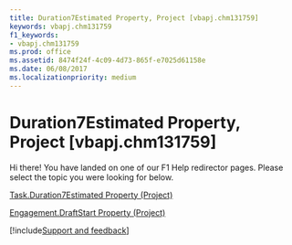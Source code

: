 ```yaml
---
title: Duration7Estimated Property, Project [vbapj.chm131759]
keywords: vbapj.chm131759
f1_keywords:
- vbapj.chm131759
ms.prod: office
ms.assetid: 8474f24f-4c09-4d73-865f-e7025d61158e
ms.date: 06/08/2017
ms.localizationpriority: medium
---
```



# Duration7Estimated Property, Project [vbapj.chm131759]

Hi there! You have landed on one of our F1 Help redirector pages. Please select the topic you were looking for below.

[Task.Duration7Estimated Property (Project)](https://msdn.microsoft.com/library/eee31250-6098-2a0d-8136-9a29c8d5da42%28Office.15%29.aspx)

[Engagement.DraftStart Property (Project)](https://msdn.microsoft.com/library/352ffdd1-364b-ec22-286f-babf39bf6bb5%28Office.15%29.aspx)

[!include[Support and feedback](~/includes/feedback-boilerplate.md)]